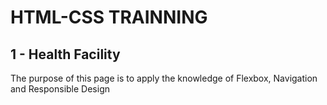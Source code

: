 # HTML-CSS TRAINNING
 
## 1 - Health Facility
The purpose of this page is to apply the knowledge of Flexbox, Navigation and Responsible Design